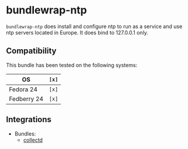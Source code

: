 # bundlewrap-ntp

`bundlewrap-ntp` does install and configure ntp to run as a service and use ntp servers located in Europe.
It does bind to 127.0.0.1 only.

## Compatibility

This bundle has been tested on the following systems:

| OS          | `[x]` |
| ----------- | ----- |
| Fedora 24   | `[x]` |
| Fedberry 24 | `[x]` |

## Integrations

* Bundles:
  * [collectd](https://github.com/rullmann/bundlewrap-collectd)
